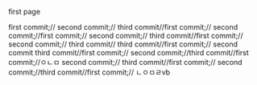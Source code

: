 first page

first commit;//
second commit;//
third commit//first commit;//
second commit;//first commit;//
second commit;//
third commit//first commit;//
second commit;//
third commit//
third commit//first commit;//
second commit
third commit//first commit;//
second commit;//third commit//first commit;//ㅇㄴㅁ
second commit;//
third commit//first commit;//
second commit;//third commit//first commit;//
ㄴㅇㅁㄹvb
